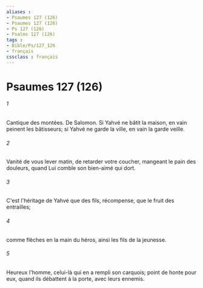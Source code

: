 ```yaml
---
aliases : 
- Psaumes 127 (126)
- Psaumes 127 (126)
- Ps 127 (126)
- Psalms 127 (126)
tags : 
- Bible/Ps/127_126
- français
cssclass : français
---
```


# Psaumes 127 (126)

###### 1
Cantique des montées. De Salomon. Si Yahvé ne bâtit la maison, en vain peinent les bâtisseurs; si Yahvé ne garde la ville, en vain la garde veille.
###### 2
Vanité de vous lever matin, de retarder votre coucher, mangeant le pain des douleurs, quand Lui comble son bien-aimé qui dort.
###### 3
C'est l'héritage de Yahvé que des fils, récompense, que le fruit des entrailles;
###### 4
comme flèches en la main du héros, ainsi les fils de la jeunesse.
###### 5
Heureux l'homme, celui-là qui en a rempli son carquois; point de honte pour eux, quand ils débattent à la porte, avec leurs ennemis.
